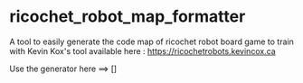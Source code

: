 # ricochet_robot_map_formatter
A tool to easily generate the code map of ricochet robot board game to train with Kevin Kox's tool available here : https://ricochetrobots.kevincox.ca

Use the generator here ==> []
